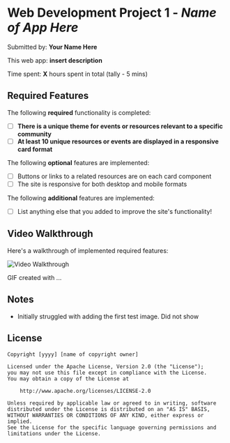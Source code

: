 # Web Development Project 1 - _Name of App Here_

Submitted by: **Your Name Here**

This web app: **insert description**

Time spent: **X** hours spent in total (tally - 5 mins)

## Required Features

The following **required** functionality is completed:

-   [ ] **There is a unique theme for events or resources relevant to a specific community**
-   [ ] **At least 10 unique resources or events are displayed in a responsive card format**

The following **optional** features are implemented:

-   [ ] Buttons or links to a related resources are on each card component
-   [ ] The site is responsive for both desktop and mobile formats

The following **additional** features are implemented:

-   [ ] List anything else that you added to improve the site's functionality!

## Video Walkthrough

Here's a walkthrough of implemented required features:

<img src='http://i.imgur.com/link/to/your/gif/file.gif' title='Video Walkthrough' width='' alt='Video Walkthrough' />

<!-- Replace this with whatever GIF tool you used! -->

GIF created with ...

<!-- Recommended tools:
[Kap](https://getkap.co/) for macOS
[ScreenToGif](https://www.screentogif.com/) for Windows
[peek](https://github.com/phw/peek) for Linux. -->

## Notes

-   Initially struggled with adding the first test image. Did not show

## License

    Copyright [yyyy] [name of copyright owner]

    Licensed under the Apache License, Version 2.0 (the "License");
    you may not use this file except in compliance with the License.
    You may obtain a copy of the License at

        http://www.apache.org/licenses/LICENSE-2.0

    Unless required by applicable law or agreed to in writing, software
    distributed under the License is distributed on an "AS IS" BASIS,
    WITHOUT WARRANTIES OR CONDITIONS OF ANY KIND, either express or implied.
    See the License for the specific language governing permissions and
    limitations under the License.
